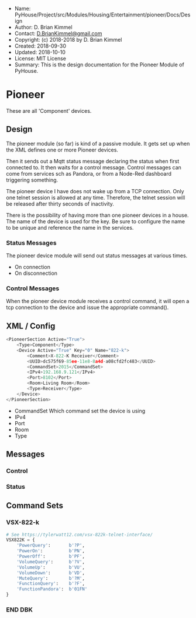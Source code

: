 * Name:      PyHouse/Project/src/Modules/Housing/Entertainment/pioneer/Docs/Design
* Author:    D. Brian Kimmel
* Contact:   D.BrianKimmel@gmail.com
* Copyright: (c) 2018-2018 by D. Brian Kimmel
* Created:   2018-09-30
* Updated:   2018-10-10
* License:   MIT License
* Summary:   This is the design documentation for the Pioneer Module of PyHouse.


# Pioneer

These are all 'Component' devices.


## Design

The pioneer module (so far) is kind of a passive module.
It gets set up when the XML defines one or more Pioneer devices.

Then it sends out a Mqtt status message declaring the status when first connected to.
It then waits for a control message.
Control messages can come from services sch as Pandora, or from a Node-Red dashboard triggering something.

The pioneer device I have does not wake up from a TCP connection.
Only one telnet session is allowed at any time.
Therefore, the telnet session will be released after thirty seconds of inactivity.

There is the possibility of having more than one pioneer devices in a house.
The name of the device is used for the key.
Be sure to configure the name to be unique and reference the name in the services.


### Status Messages

The pioneer device module will send out status messages at various times.
* On connection
* On disconnection


### Control Messages

When the pioneer device module receives a control command, it will open a tcp connection to the device and issue the appropriate command().


## XML / Config

```python
<PioneerSection Active="True">
	<Type>Component</Type>
	<Device Active="True" Key="0" Name="822-k">
		<Comment>X-822-K Receiver</Comment>
		<UUID>dc575f69-85ee-11e8-8a4d-a08cfd2fc483</UUID>
		<CommandSet>2015</CommandSet>
		<IPv4>192.168.9.121</IPv4>
		<Port>8102</Port>
		<Room>Living Room</Room>
		<Type>Receiver</Type>
	</Device>
</PioneerSection>
```

* CommandSet
   Which command set the device is using
* IPv4
* Port
* Room
* Type


## Messages

### Control



### Status

## Command Sets
### VSX-822-k
```python
# See https://tylerwatt12.com/vsx-822k-telnet-interface/
VSX822K = {
	'PowerQuery':       b'?P',
	'PowerOn':          b'PN',
	'PowerOff':         b'PF',
	'VolumeQuery':      b'?V',
	'VolumeUp':         b'VU',
	'VolumeDown':       b'VD',
	'MuteQuery':        b'?M',
	'FunctionQuery':    b'?F',
	'FunctionPandora':  b'01FN'
}
```


### END DBK
